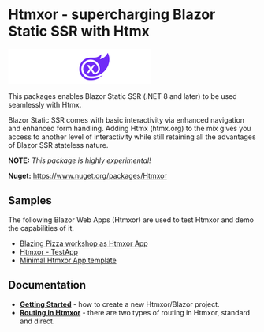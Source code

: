 # Htmxor - supercharging Blazor Static SSR with Htmx
![Htmxor logo](https://github.com/egil/Htmxor/blob/main/docs/htmxor-x.svg)

This packages enables Blazor Static SSR (.NET 8 and later) to be used seamlessly with Htmx. 

Blazor Static SSR comes with basic interactivity via enhanced navigation and enhanced form handling.
Adding Htmx (htmx.org) to the mix gives you access to another level of interactivity while still
retaining all the advantages of Blazor SSR stateless nature.

**NOTE:** _This package is highly experimental!_

**Nuget:** https://www.nuget.org/packages/Htmxor

## Samples

The following Blazor Web Apps (Htmxor) are used to test Htmxor and demo the capabilities of it.

- [Blazing Pizza workshop as Htmxor App](https://github.com/egil/Htmxor/tree/main/samples/BlazingPizza)
- [Htmxor - TestApp](https://github.com/egil/Htmxor/tree/main/test/Htmxor.TestApp)
- [Minimal Htmxor App template](https://github.com/egil/Htmxor/tree/main/samples/MinimalHtmxorApp)

## Documentation

- **[Getting Started](https://github.com/egil/Htmxor/blob/main/docs/getting-started.md)** - how to create a new Htmxor/Blazor project.
- **[Routing in Htmxor](https://github.com/egil/Htmxor/blob/main/docs/routing.md)** - there are two types of routing in Htmxor, standard and direct.

